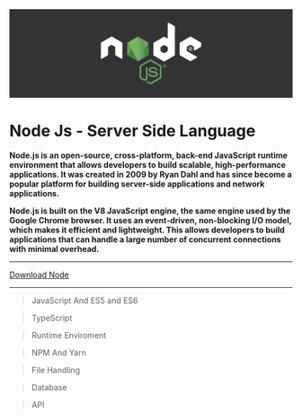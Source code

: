 <img src="./node.png" bgcolor="teal">

# Node Js - Server Side Language 

**Node.js is an open-source, cross-platform, back-end JavaScript runtime environment that allows developers to build scalable, high-performance applications. It was created in 2009 by Ryan Dahl and has since become a popular platform for building server-side applications and network applications.**

**Node.js is built on the V8 JavaScript engine, the same engine used by the Google Chrome browser. It uses an event-driven, non-blocking I/O model, which makes it efficient and lightweight. This allows developers to build applications that can handle a large number of concurrent connections with minimal overhead.**

<hr>

<a href="https://nodejs.org/dist/v18.16.0/node-v18.16.0-x64.msi">Download Node</a>

<hr>

> JavaScript And ES5 and ES6

> TypeScript

> Runtime Enviroment

> NPM And Yarn

> File Handling

> Database

> API

